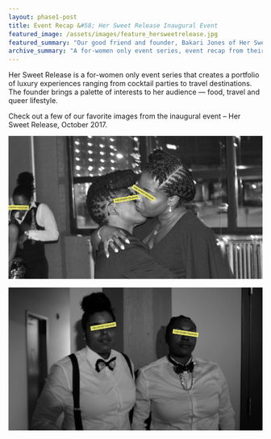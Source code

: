 ```yaml
---
layout: phase1-post
title: Event Recap &#58; Her Sweet Release Inaugural Event
featured_image: /assets/images/feature_hersweetrelease.jpg
featured_summary: "Our good friend and founder, Bakari Jones of Her Sweet Release had her inaugural event in Baltimore.  Her Sweet Release is a new event company that creates experiences targeting LGBTQ women.  Check out our event recap below."
archive_summary: "A for-women only event series, event recap from their inaugural event"
---
```


Her Sweet Release is a for-women only event series that creates a portfolio of luxury experiences ranging from cocktail parties to travel destinations.  The founder brings a palette of interests to her audience &mdash; food, travel and queer lifestyle.  

Check out a few of our favorite images from the inaugural event &ndash; Her Sweet Release, October 2017.

![SVNCRWNS Vibes with Her Sweet Release](/assets/images/post_hersweetrelease_2.jpg)

![SVNCRWNS Vibes with Her Sweet Release](/assets/images/post_hersweetrelease_3.jpg)
